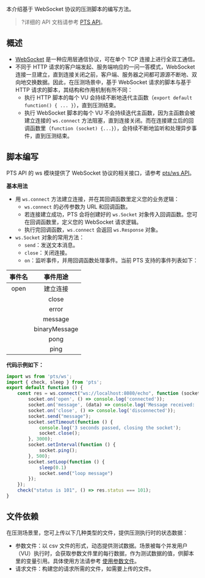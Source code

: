 
本介绍基于 WebSocket 协议的压测脚本的编写方法。

>?详细的 API 文档请参考 [PTS API](https://cloud.tencent.com/document/product/1484/75805)。

 

## 概述
- [WebSocket](https://zh.wikipedia.org/wiki/WebSocket) 是一种应用层通信协议，可在单个 TCP 连接上进行全双工通信。
- 不同于 HTTP 请求的客户端发起、服务端响应的一问一答模式，WebSocket 连接一旦建立，直到连接关闭之前，客户端、服务器之间都可源源不断地、双向地交换数据。因此，在压测场景中，基于 WebSocket 请求的脚本与基于 HTTP 请求的脚本，其结构和作用机制有所不同：
	- 执行 HTTP 脚本的每个 VU 会持续不断地迭代主函数（`export default function() { ... }`），直到压测结束。
	- 执行 WebSocket 脚本的每个 VU 不会持续迭代主函数，因为主函数会被建立连接的 `ws.connect` 方法阻塞，直到连接关闭。而在连接建立后的回调函数里（`function (socket) {...}`），会持续不断地监听和处理异步事件，直到压测结束。

## 脚本编写

PTS API 的 ws 模块提供了 WebSocket 协议的相关接口，请参考 [pts/ws API](https://cloud.tencent.com/document/product/1484/75805)。

**基本用法**
- 用 `ws.connect` 方法建立连接，并在其回调函数里定义您的业务逻辑：
  - `ws.connect` 的必传参数为 URL 和回调函数。
  - 若连接建立成功，PTS 会将创建好的 `ws.Socket` 对象传入回调函数。您可在回调函数里，定义您的 WebSocket 请求逻辑。
  - 执行完回调函数，`ws.connect` 会返回 `ws.Response` 对象。
- `ws.Socket` 对象的常用方法：
  - `send`：发送文本消息。
  - `close`：关闭连接。
  - `on`：监听事件，并用回调函数处理事件。当前 PTS 支持的事件列表如下：

|    事件名     |    事件用途    |
   | :-----------: | :------------: |
   |     open      |    建立连接    |
    |     close     |    关闭连接    |
    |     error     |    发生错误    |
    |    message    |  接收文本消息  |
    | binaryMessage | 接收二进制消息 |
    |     pong      | 接收 pong 消息 |
    |     ping      | 接收 ping 消息 |

    

**代码示例如下：**

```javascript
import ws from 'pts/ws';
import { check, sleep } from 'pts';
export default function () {
    const res = ws.connect("ws://localhost:8080/echo", function (socket) {
        socket.on('open', () => console.log('connected'));
        socket.on('message', (data) => console.log('Message received: ', data));
        socket.on('close', () => console.log('disconnected'));
        socket.send("message");
        socket.setTimeout(function () {
            console.log('3 seconds passed, closing the socket');
            socket.close();
        }, 3000);
        socket.setInterval(function () {
            socket.ping();
        }, 500);
        socket.setLoop(function () {
            sleep(0.1)
            socket.send("loop message")
        });
    });
    check("status is 101", () => res.status === 101);
}
```

## 文件依赖

在压测场景里，您可上传以下几种类型的文件，提供压测执行时的状态数据：

- 参数文件：以 csv 文件的形式，动态提供测试数据。场景被每个并发用户（VU）执行时，会获取参数文件里的每行数据，作为测试数据的值，供脚本里的变量引用。具体使用方法请参考 [使用参数文件](https://cloud.tencent.com/document/product/1484/74046)。
- 请求文件：构建您的请求所需的文件，如需要上传的文件。
